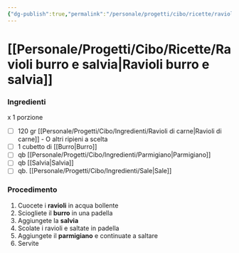 ```yaml
---
{"dg-publish":true,"permalink":"/personale/progetti/cibo/ricette/ravioli-burro-e-salvia/"}
---
```


# [[Personale/Progetti/Cibo/Ricette/Ravioli burro e salvia\|Ravioli burro e salvia]]


### Ingredienti

x 1 porzione

- [ ] 120 gr [[Personale/Progetti/Cibo/Ingredienti/Ravioli di carne\|Ravioli di carne]] - O altri ripieni a scelta
- [ ] 1 cubetto di [[Burro\|Burro]]
- [ ] qb [[Personale/Progetti/Cibo/Ingredienti/Parmigiano\|Parmigiano]]
- [ ] qb [[Salvia\|Salvia]]
- [ ] qb. [[Personale/Progetti/Cibo/Ingredienti/Sale\|Sale]]

### Procedimento

1. Cuocete i **ravioli** in acqua bollente
2. Sciogliete il **burro** in una padella
3. Aggiungete la **salvia**
4. Scolate i ravioli e saltate in padella
5. Aggiungete il **parmigiano** e continuate a saltare
6. Servite